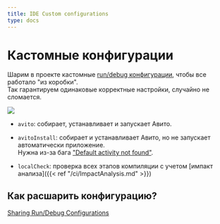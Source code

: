 ```yaml
---
title: IDE Custom configurations
type: docs
---
```


# Кастомные конфигурации

Шарим в проекте кастомные [run/debug конфигурации](https://www.jetbrains.com/help/idea/creating-and-editing-run-debug-configurations.html), чтобы все работало "из коробки".\
Так гарантируем одинаковые корректные настройки, случайно не сломается.

![](https://www.jetbrains.com/help/img/idea/2019.3/ij-edit-run-debug-configs.png)

- `avito`: собирает, устанавливает и запускает Авито.

- `avitoInstall`: собирает и устанавливает Авито, но не запускает автоматически приложение.\
Нужна из-за бага ["Default activity not found"](https://issuetracker.google.com/issues/139859267).

- `localCheck`: проверка всех этапов компиляции с учетом [импакт анализа]({{< ref "/ci/ImpactAnalysis.md" >}})

## Как расшарить конфигурацию?

[Sharing Run/Debug Configurations](https://www.jetbrains.com/help/idea/sharing-run-debug-configurations.html)
